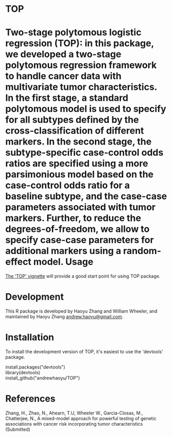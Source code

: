 TOP
=======

Two-stage polytomous logistic regression (TOP): in this package, we developed a two-stage polytomous regression framework to handle cancer data with multivariate tumor characteristics. In the first stage, a standard polytomous model is used to specify for all subtypes defined by the cross-classification of different markers. In the second stage, the subtype-specific case-control odds ratios are specified using a more parsimonious model based on the case-control odds ratio for a baseline subtype, and the case-case parameters associated with tumor markers. Further, to reduce the degrees-of-freedom, we allow to specify case-case parameters for additional markers using a random-effect model.
Usage
=======

[The 'TOP' vignette](https://github.com/andrewhaoyu/TOP/blob/master/inst/TOP.pdf) will provide a good start point for using TOP package.


Development 
=======
This R package is developed by Haoyu Zhang and William Wheeler, and maintained by Haoyu Zhang <andrew.haoyu@gmail.com>.

Installation
=======
To install the development version of TOP, it's easiest to use the 'devtools' package.

install.packages("devtools")  
library(devtools)  
install_github("andrewhaoyu/TOP")

References
=======
Zhang, H., Zhao, N., Ahearn, T.U, Wheeler W., García-Closas, M., Chatterjee, N., A mixed-model approach for powerful testing of genetic associations with cancer risk incorporating tumor characteristics (Submitted)


